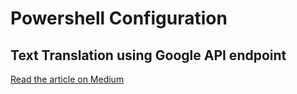 # Powershell Configuration
## Text Translation using Google API endpoint
[Read the article on Medium](https://medium.com/@harolrop14/text-translation-using-powershell-a07afab6d22)
